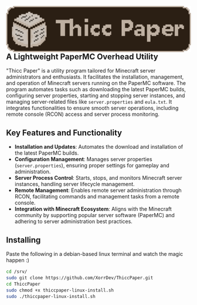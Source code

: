 <img style="float: right;" src="ThiccPaperBanner.png">

## A Lightweight PaperMC Overhead Utility

"Thicc Paper" is a utility program tailored for Minecraft server administrators and enthusiasts. It facilitates the installation, management, and operation of Minecraft servers running on the PaperMC software. The program automates tasks such as downloading the latest PaperMC builds, configuring server properties, starting and stopping server instances, and managing server-related files like `server.properties` and `eula.txt`. It integrates functionalities to ensure smooth server operations, including remote console (RCON) access and server process monitoring.

## Key Features and Functionality
- **Installation and Updates**: Automates the download and installation of the latest PaperMC builds.
- **Configuration Management**: Manages server properties (`server.properties`), ensuring proper settings for gameplay and administration.
- **Server Process Control**: Starts, stops, and monitors Minecraft server instances, handling server lifecycle management.
- **Remote Management**: Enables remote server administration through RCON, facilitating commands and management tasks from a remote console.
- **Integration with Minecraft Ecosystem**: Aligns with the Minecraft community by supporting popular server software (PaperMC) and adhering to server administration best practices.


## Installing

Paste the following in a debian-based linux terminal and watch the magic happen :)
```bash
cd /srv/
sudo git clone https://github.com/XorrDev/ThiccPaper.git
cd ThiccPaper
sudo chmod +x thiccpaper-linux-install.sh
sudo ./thiccpaper-linux-install.sh
```
